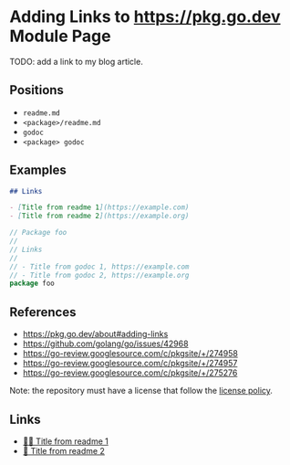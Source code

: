 # Adding Links to https://pkg.go.dev Module Page

TODO: add a link to my blog article.

## Positions

- `readme.md`
- `<package>/readme.md`
- `godoc`
- `<package> godoc`

## Examples

```markdown
## Links

- [Title from readme 1](https://example.com)
- [Title from readme 2](https://example.org)
```

```go
// Package foo
//
// Links
//
// - Title from godoc 1, https://example.com
// - Title from godoc 2, https://example.org
package foo
```

## References

- https://pkg.go.dev/about#adding-links
- https://github.com/golang/go/issues/42968
- https://go-review.googlesource.com/c/pkgsite/+/274958
- https://go-review.googlesource.com/c/pkgsite/+/274957
- https://go-review.googlesource.com/c/pkgsite/+/275276

Note: the repository must have a license that follow the [license policy](https://pkg.go.dev/license-policy).

## Links

- [🚴‍♀️ Title from readme 1](https://example.com)
- [🚴 Title from readme 2](https://example.org)
